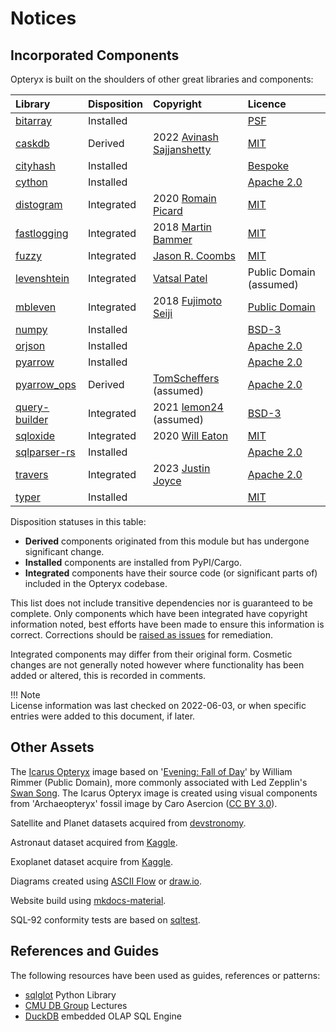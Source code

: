 # Notices

## Incorporated Components

Opteryx is built on the shoulders of other great libraries and components:

Library           | Disposition       | Copyright            | Licence   
:---------------- | :---------------- | :------------------- | :--------------- 
[bitarray](https://github.com/ilanschnell/bitarray)        | Installed   |  | [PSF](https://github.com/ilanschnell/bitarray/blob/master/LICENSE)  
[caskdb](https://github.com/avinassh/py-caskdb)            | Derived  | 2022 [Avinash Sajjanshetty](https://github.com/avinassh)  | [MIT](https://github.com/avinassh/py-caskdb/blob/master/LICENSE)
[cityhash](https://github.com/escherba/python-cityhash)    | Installed   |  | [Bespoke](https://github.com/escherba/python-cityhash/blob/master/LICENSE)  
[cython](https://github.com/cython/cython)                 | Installed   |  | [Apache 2.0](https://github.com/cython/cython/blob/master/LICENSE.txt)
[distogram](https://github.com/maki-nage/distogram)        | Integrated  | 2020 [Romain Picard](https://github.com/MainRo) | [MIT](https://github.com/maki-nage/distogram/blob/master/LICENSE.txt)
[fastlogging](https://github.com/brmmm3/fastlogging)       | Integrated  | 2018 [Martin Bammer](https://github.com/brmmm3) | [MIT](https://github.com/brmmm3/fastlogging/blob/master/LICENSE.txt)
[fuzzy](https://github.com/yougov/fuzzy)                   | Integrated  | [Jason R. Coombs](https://github.com/jaraco) | [MIT](https://github.com/yougov/fuzzy/blob/master/LICENSE)
[levenshtein](https://gist.github.com/vatsal220/6aefbc245216bc9f2da8556f42e1c89c#file-lev_dist-py) | Integrated | [Vatsal Patel](https://gist.github.com/vatsal220) | Public Domain (assumed)
[mbleven](https://github.com/fujimotos/mbleven)            | Integrated  | 2018 [Fujimoto Seiji](https://github.com/fujimotos) | [Public Domain](https://github.com/fujimotos/mbleven/blob/master/LICENSE)
[numpy](https://github.com/numpy/numpy)                    | Installed   |  | [BSD-3](https://github.com/numpy/numpy/blob/main/LICENSE.txt)
[orjson](https://github.com/ijl/orjson)                    | Installed   |  | [Apache 2.0](https://github.com/ijl/orjson/blob/master/LICENSE-APACHE)
[pyarrow](https://github.com/apache/arrow/)                | Installed   |  | [Apache 2.0](https://github.com/apache/arrow/blob/master/LICENSE.txt)
[pyarrow_ops](https://github.com/TomScheffers/pyarrow_ops) | Derived  | [TomScheffers](https://github.com/TomScheffers) (assumed) | [Apache 2.0](https://github.com/TomScheffers/pyarrow_ops/blob/main/LICENSE)
[query-builder](https://death.andgravity.com/query-builder-how) | Integrated | 2021 [lemon24](https://github.com/lemon24) (assumed) | [BSD-3](https://github.com/lemon24/reader/blob/15121f667a6f2e388f0072a3fcd715f533883899/LICENSE)
[sqloxide](https://github.com/wseaton/sqloxide)            | Integrated  | 2020 [Will Eaton](https://github.com/wseaton) | [MIT](https://github.com/wseaton/sqloxide/blob/master/LICENSE)
[sqlparser-rs](https://github.com/sqlparser-rs/sqlparser-rs) | Installed |  | [Apache 2.0](https://github.com/sqlparser-rs/sqlparser-rs/blob/main/LICENSE.TXT)
[travers](https://github.com/joocer/travers)               | Integrated  | 2023 [Justin Joyce](https://github.com/joocer)  | [Apache 2.0](https://github.com/joocer/travers/blob/main/LICENSE)
[typer](https://github.com/tiangolo/typer)                 | Installed   |   | [MIT](https://github.com/tiangolo/typer/blob/master/LICENSE)

Disposition statuses in this table:

- **Derived** components originated from this module but has undergone significant change.  
- **Installed** components are installed from PyPI/Cargo.  
- **Integrated** components have their source code (or significant parts of) included in the Opteryx codebase.  

This list does not include transitive dependencies nor is guaranteed to be complete. Only components which have been integrated have copyright information noted, best efforts have been made to ensure this information is correct. Corrections should be [raised as issues](https://github.com/mabel-dev/opteryx/issues/new?assignees=joocer&labels=Bug+%F0%9F%AA%B2&template=bug_report.md&title=%F0%9F%AA%B2) for remediation. 

Integrated components may differ from their original form. Cosmetic changes are not generally noted however where functionality has been added or altered, this is recorded in comments. 

!!! Note   
    License information was last checked on 2022-06-03, or when specific entries were added to this document, if later.

## Other Assets

The [Icarus Opteryx](../../icarus-opteryx.png) image based on '[Evening: Fall of Day](https://collections.mfa.org/objects/30905)' by William Rimmer (Public Domain), more commonly associated with Led Zepplin's [Swan Song](https://en.wikipedia.org/wiki/Swan_Song_Records). The Icarus Opteryx image is created using visual components from 'Archaeopteryx' fossil image by Caro Asercion ([CC BY 3.0](https://github.com/game-icons/icons/blob/master/license.txt)).

Satellite and Planet datasets acquired from [devstronomy](https://github.com/devstronomy/nasa-data-scraper/tree/f610e541a053f05e26573570604aed50b358cc43/data/json).

Astronaut dataset acquired from [Kaggle](https://www.kaggle.com/nasa/astronaut-yearbook).

Exoplanet dataset acquire from [Kaggle](https://www.kaggle.com/datasets/nasa/kepler-exoplanet-search-results).

Diagrams created using [ASCII Flow](https://asciiflow.com/) or [draw.io](https://github.com/jgraph/drawio).

Website build using [mkdocs-material](https://github.com/squidfunk/mkdocs-material).

SQL-92 conformity tests are based on [sqltest](https://github.com/elliotchance/sqltest).

## References and Guides

The following resources have been used as guides, references or patterns:

- [sqlglot](https://github.com/tobymao/sqlglot) Python Library
- [CMU DB Group](https://www.youtube.com/c/CMUDatabaseGroup) Lectures
- [DuckDB](https://duckdb.org/) embedded OLAP SQL Engine